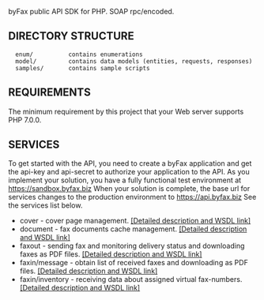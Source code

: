 byFax public API SDK for PHP. SOAP rpc/encoded.

DIRECTORY STRUCTURE
-------------------

      enum/          contains enumerations
      model/         contains data models (entities, requests, responses)
      samples/       contains sample scripts


REQUIREMENTS
------------

The minimum requirement by this project that your Web server supports PHP 7.0.0.


SERVICES
------------

To get started with the API, you need to create a byFax application and get the api-key and api-secret to authorize your application to the API.
As you implement your solution, you have a fully functional test environment at https://sandbox.byfax.biz
When your solution is complete, the base url for services changes to the production environment to https://api.byfax.biz
See the services list below.

- cover - cover page management. <a href="https://api.byfax.biz/soap/1.1/cover" targe='__blank'>[Detailed description and WSDL link]</a>
- document - fax documents cache management. <a href="https://api.byfax.biz/soap/1.1/document" targe='__blank'>[Detailed description and WSDL link]</a>
- faxout - sending fax and monitoring delivery status and downloading faxes as PDF files. <a href="https://api.byfax.biz/faxout" targe='__blank'>[Detailed description and WSDL link]</a>
- faxin/message - obtain list of received faxes and downloading as PDF files. <a href="https://api.byfax.biz/soap/1.1/faxin/message" targe='__blank'>[Detailed description and WSDL link]</a>
- faxin/inventory - receiving data about assigned virtual fax-numbers. <a href="https://api.byfax.biz/soap/1.1/faxin/inventory" targe='__blank'>[Detailed description and WSDL link]</a>
